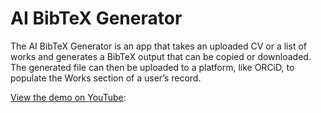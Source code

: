 # AI BibTeX Generator

The AI BibTeX Generator is an app that takes an uploaded CV or a list of works and generates a BibTeX output that can be copied or downloaded. The generated file can then be uploaded to a platform, like ORCiD, to populate the Works section of a user’s record.

[View the demo on YouTube](https://youtu.be/uXXSbOmmEHk):
